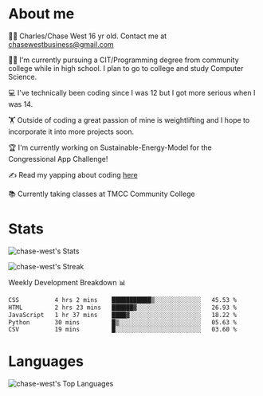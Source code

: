 # About me
🙋‍♂️ Charles/Chase West 16 yr old. Contact me at chasewestbusiness@gmail.com

👨‍🎓 I'm currently pursuing a CIT/Programming degree from community college
while in high school. I plan to go to college and study Computer Science. 

💻 I've technically been coding since I was 12 but
I got more serious when I was 14. 

🏋️ Outside of coding a great passion of mine is weightlifting
and I hope to incorporate it into more projects soon.

🏆 I'm currently working on Sustainable-Energy-Model for the Congressional App Challenge! 

✍️ Read my yapping about coding [here](https://medium.com/@chase-west)

📚 Currently taking classes at TMCC Community College 

# Stats 

![chase-west's Stats](https://github-readme-stats.vercel.app/api?username=chase-west&theme=prussian&show_icons=true&hide_border=false&count_private=true)


![chase-west's Streak](https://github-readme-streak-stats.herokuapp.com/?user=chase-west&theme=prussian&hide_border=false)

Weekly Development Breakdown 📊
<!--START_SECTION:waka-->

```txt
CSS          4 hrs 2 mins    ███████████▒░░░░░░░░░░░░░   45.53 %
HTML         2 hrs 23 mins   ██████▓░░░░░░░░░░░░░░░░░░   26.93 %
JavaScript   1 hr 37 mins    ████▓░░░░░░░░░░░░░░░░░░░░   18.22 %
Python       30 mins         █▒░░░░░░░░░░░░░░░░░░░░░░░   05.63 %
CSV          19 mins         █░░░░░░░░░░░░░░░░░░░░░░░░   03.60 %
```

<!--END_SECTION:waka-->


# Languages 
![chase-west's Top Languages](https://github-readme-stats.vercel.app/api/top-langs/?username=chase-west&theme=prussian&show_icons=true&hide_border=false&layout=compact)


